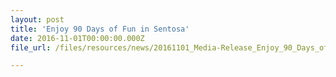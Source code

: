 ```yaml
---
layout: post
title: 'Enjoy 90 Days of Fun in Sentosa'
date: 2016-11-01T00:00:00.000Z
file_url: /files/resources/news/20161101_Media-Release_Enjoy_90_Days_of_Fun_at_Sentosa.pdf

---
```

